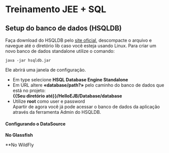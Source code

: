 # Treinamento JEE + SQL
## Setup do banco de dados (HSQLDB)
Faça download do HSQLDB pelo [site oficial](http://hsqldb.org/), descompacte o arquivo e navegue até o diretório lib caso você esteja usando Linux. 
Para criar um novo banco de dados standalone utilize o comando:
```
java -jar hsqldb.jar
```
Ele abrirá uma janela de configuração.  
- Em type selecione **HSQL Database Engine Standalone**  
- Em URL altere **«database/path?»** pelo caminho do banco de dados que está no projeto:  
**{{Seu diretório até}}/HelloEJB/Database/database**
- Utilize **root** como user e password  
Apartir de agora você já pode acessar o banco de dados da aplicação através da ferramenta Admin do HSQLDB.

#### Configurando o DataSource
**No Glassfish**

**No WildFly
